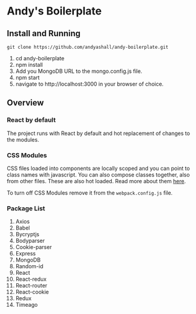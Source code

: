 # Andy's Boilerplate

## Install and Running
`git clone https://github.com/andyashall/andy-boilerplate.git`

1. cd andy-boilerplate
2. npm install
3. Add you MongoDB URL to the mongo.config.js file.
4. npm start
5. navigate to http://localhost:3000 in your browser of choice.


## Overview

### React by default
The project runs with React by default and hot replacement of changes to the modules.

### CSS Modules
CSS files loaded into components are locally scoped and you can point to class names with javascript. You can also compose classes together, also from other files. These are also hot loaded. Read more about them [here](http://glenmaddern.com/articles/css-modules).

To turn off CSS Modules remove it from the `webpack.config.js` file.

### Package List

1. Axios
2. Babel
3. Bycryptjs
4. Bodyparser
5. Cookie-parser
6. Express
7. MongoDB
8. Random-id
9. React
10. React-redux
11. React-router
12. React-cookie
13. Redux
14. Timeago